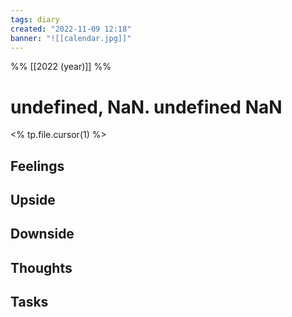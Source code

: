 ```yaml
---
tags: diary
created: "2022-11-09 12:18"
banner: "![[calendar.jpg]]"
---
```

%% [[2022 (year)]] %%

# undefined, NaN. undefined NaN
<% tp.file.cursor(1) %>

## Feelings


## Upside


## Downside


## Thoughts


## Tasks